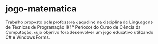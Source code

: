 # jogo-matematica
Trabalho proposto pela professora Jaqueline na disciplina de Linguagens de Técnicas de Programação II(4º Período) do Curso de Ciência da Computação, cujo objetivo fora desenvolver um jogo educativo utilizando C# e Windows Forms.
